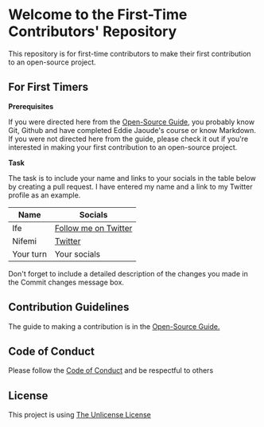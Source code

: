 # Welcome to the First-Time Contributors' Repository 

This repository is for first-time contributors to make their first contribution to an open-source project.

## For First Timers 
**Prerequisites**

If you were directed here from the [Open-Source Guide](https://drive.google.com/file/d/1psZuyIgZyz3wH_6SmwG-EHNex9w77-t6/view?usp=drivesdk), you probably know Git, Github and have completed Eddie Jaoude's course or know Markdown. If you were not directed here from the guide, please check it out if you're interested in making your first contribution to an open-source project.

**Task**

The task is to include your name and links to your socials in the table below by creating a pull request. 
I have entered my name and a link to my Twitter profile as an example.

| Name | Socials |
| --- | --- |
| Ife | [Follow me on Twitter](twitter.com/_ifeoluwafavour)|
| Nifemi | [Twitter](twitter.com/jegedenifemi)|
| Your turn | Your socials |

Don't forget to include a detailed description of the changes you made in the Commit changes message box.

## Contribution Guidelines
The guide to making a contribution is in the [Open-Source Guide.](https://drive.google.com/file/d/1psZuyIgZyz3wH_6SmwG-EHNex9w77-t6/view?usp=drivesdk)

## Code of Conduct 
Please follow the [Code of Conduct](https://github.com/ifeoluwafavour/For-First-Time-Contributors/blob/main/Code%20of%20Conduct) and be respectful to others

## License
This project is using [The Unlicense License](https://github.com/ifeoluwafavour/For-First-Time-Contributors/blob/main/LICENSE)
